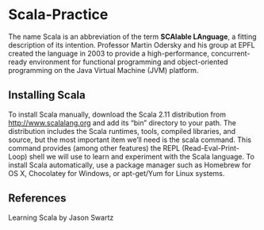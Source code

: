 # Scala-Practice

 The name Scala is an abbreviation of the term **SCAlable LAnguage**, a fitting description of its intention. Professor Martin Odersky and his group at EPFL created the language in 2003 to provide a high-performance, concurrent-ready environment for functional programming and object-oriented programming on the Java Virtual Machine (JVM) platform.

## Installing Scala

 To install Scala manually, download the Scala 2.11 distribution from http://www.scalalang.org and add its “bin” directory to your path. The distribution includes the Scala runtimes, tools, compiled libraries, and source, but the most important item we’ll need is the scala command. This command provides (among other features) the REPL (Read-Eval-Print-Loop) shell we will use to learn and experiment with the Scala language. To install Scala automatically, use a package manager such as Homebrew for OS X, Chocolatey for Windows, or apt-get/Yum for Linux systems.

## References

Learning Scala by Jason Swartz